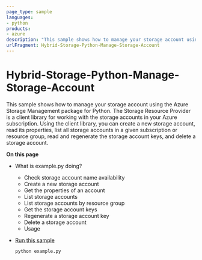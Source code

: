 ```yaml
---
page_type: sample
languages:
- python
products:
- azure
description: "This sample shows how to manage your storage account using the Azure Storage Management package for Python."
urlFragment: Hybrid-Storage-Python-Manage-Storage-Account
---
```


# Hybrid-Storage-Python-Manage-Storage-Account

This sample shows how to manage your storage account using the Azure Storage Management package for Python. The Storage Resource Provider is a client library for working with the storage accounts in your Azure subscription. Using the client library, you can create a new storage account, read its properties, list all storage accounts in a given subscription or resource group, read and regenerate the storage account keys, and delete a storage account.  

**On this page**

- What is example.py doing?
    - Check storage account name availability
    - Create a new storage account
    - Get the properties of an account
    - List storage accounts
    - List storage accounts by resource group
    - Get the storage account keys
    - Regenerate a storage account key
    - Delete a storage account
    - Usage

- [Run this sample](#run)
    ```
    python example.py
    ```